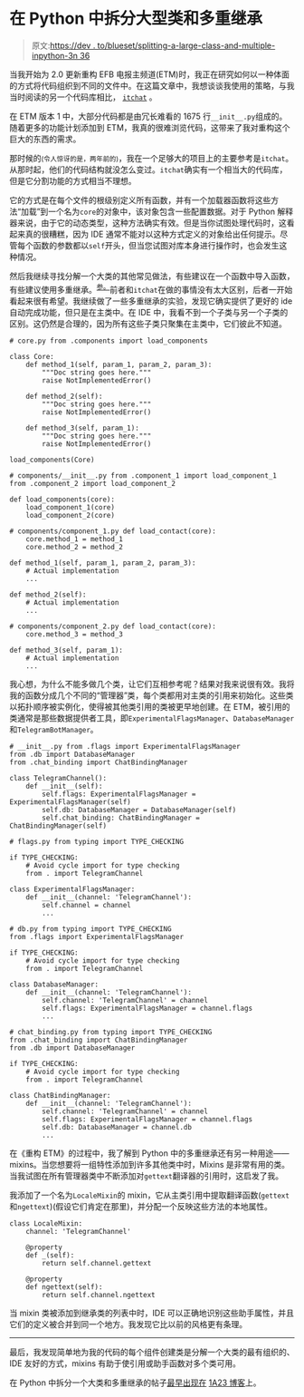 # 在 Python 中拆分大型类和多重继承

> 原文:[https://dev . to/blueset/splitting-a-large-class-and-multiple-inpython-3n 36](https://dev.to/blueset/splitting-a-large-class-and-multiple-inheritance-in-python-3n36)

当我开始为 2.0 更新重构 EFB 电报主频道(ETM)时，我正在研究如何以一种体面的方式将代码组织到不同的文件中。在这篇文章中，我想谈谈我使用的策略，与我当时阅读的另一个代码库相比， [`itchat`](https://github.com/littlecodersh/ItChat/) 。

在 ETM 版本 1 中，大部分代码都是由冗长难看的 1675 行`__init__.py`组成的。随着更多的功能计划添加到 ETM，我真的很难浏览代码，这带来了我对重构这个巨大的东西的需求。

那时候的<small>(令人惊讶的是，两年前的)</small>，我在一个足够大的项目上的主要参考是`itchat`。从那时起，他们的代码结构就没怎么变过。`itchat`确实有一个相当大的代码库，但是它分割功能的方式相当不理想。

它的方式是在每个文件的根级别定义所有函数，并有一个加载器函数将这些方法“加载”到一个名为`core`的对象中，该对象包含一些配置数据。对于 Python 解释器来说，由于它的动态类型，这种方法确实有效。但是当你试图处理代码时，这看起来真的很糟糕，因为 IDE 通常不能对以这种方式定义的对象给出任何提示。尽管每个函数的参数都以`self`开头，但当您试图对库本身进行操作时，也会发生这种情况。

然后我继续寻找分解一个大类的其他常见做法，有些建议在一个函数中导入函数，有些建议使用多重继承。<sup>[参。](https://stackoverflow.com/questions/9638446/is-there-any-python-equivalent-to-partial-classes)</sup>前者和`itchat`在做的事情没有太大区别，后者一开始看起来很有希望。我继续做了一些多重继承的实验，发现它确实提供了更好的 ide 自动完成功能，但只是在主类中。在 IDE 中，我看不到一个子类与另一个子类的区别。这仍然是合理的，因为所有这些子类只聚集在主类中，它们彼此不知道。

```
# core.py from .components import load_components

class Core:
    def method_1(self, param_1, param_2, param_3):
        """Doc string goes here."""
        raise NotImplementedError()

    def method_2(self):
        """Doc string goes here."""
        raise NotImplementedError()

    def method_3(self, param_1):
        """Doc string goes here."""
        raise NotImplementedError()

load_components(Core) 
```

```
# components/__init__.py from .component_1 import load_component_1
from .component_2 import load_component_2

def load_components(core):
    load_component_1(core)
    load_component_2(core) 
```

```
# components/component_1.py def load_contact(core):
    core.method_1 = method_1
    core.method_2 = method_2

def method_1(self, param_1, param_2, param_3):
    # Actual implementation
    ...

def method_2(self):
    # Actual implementation
    ... 
```

```
# components/component_2.py def load_contact(core):
    core.method_3 = method_3

def method_3(self, param_1):
    # Actual implementation
    ... 
```

我心想，为什么不能多做几个类，让它们互相参考呢？结果对我来说很有效。我将我的函数分成几个不同的“管理器”类，每个类都用对主类的引用来初始化。这些类以拓扑顺序被实例化，使得被其他类引用的类被更早地创建。在 ETM，被引用的类通常是那些数据提供者工具，即`ExperimentalFlagsManager`、`DatabaseManager`和`TelegramBotManager`。

```
# __init__.py from .flags import ExperimentalFlagsManager
from .db import DatabaseManager
from .chat_binding import ChatBindingManager

class TelegramChannel():
    def __init__(self):
        self.flags: ExperimentalFlagsManager = ExperimentalFlagsManager(self)
        self.db: DatabaseManager = DatabaseManager(self)
        self.chat_binding: ChatBindingManager = ChatBindingManager(self) 
```

```
# flags.py from typing import TYPE_CHECKING

if TYPE_CHECKING:
    # Avoid cycle import for type checking
    from . import TelegramChannel

class ExperimentalFlagsManager:
    def __init__(channel: 'TelegramChannel'):
        self.channel = channel
        ... 
```

```
# db.py from typing import TYPE_CHECKING
from .flags import ExperimentalFlagsManager

if TYPE_CHECKING:
    # Avoid cycle import for type checking
    from . import TelegramChannel

class DatabaseManager:
    def __init__(channel: 'TelegramChannel'):
        self.channel: 'TelegramChannel' = channel
        self.flags: ExperimentalFlagsManager = channel.flags
        ... 
```

```
# chat_binding.py from typing import TYPE_CHECKING
from .chat_binding import ChatBindingManager
from .db import DatabaseManager

if TYPE_CHECKING:
    # Avoid cycle import for type checking
    from . import TelegramChannel

class ChatBindingManager:
    def __init__(channel: 'TelegramChannel'):
        self.channel: 'TelegramChannel' = channel
        self.flags: ExperimentalFlagsManager = channel.flags
        self.db: DatabaseManager = channel.db
        ... 
```

在《重构 ETM》的过程中，我了解到 Python 中的多重继承还有另一种用途——mixins。当您想要将一组特性添加到许多其他类中时，Mixins 是非常有用的类。当我试图在所有管理器类中不断添加对`gettext`翻译器的引用时，这启发了我。

我添加了一个名为`LocaleMixin`的 mixin，它从主类引用中提取翻译函数(`gettext`和`ngettext`)(假设它们肯定在那里)，并分配一个反映这些方法的本地属性。

```
class LocaleMixin:
    channel: 'TelegramChannel'

    @property
    def _(self):
        return self.channel.gettext

    @property
    def ngettext(self):
        return self.channel.ngettext 
```

当 mixin 类被添加到继承类的列表中时，IDE 可以正确地识别这些助手属性，并且它们的定义被合并到同一个地方。我发现它比以前的风格更有条理。

* * *

最后，我发现简单地为我的代码的每个组件创建类是分解一个大类的最有组织的、IDE 友好的方式，mixins 有助于使引用或助手函数对多个类可用。

在 Python 中拆分一个大类和多重继承的帖子[最早出现在](https://blog.1a23.com/2019/09/14/splitting-a-large-class-and-multiple-inheritance-in-python/) [1A23 博客](https://blog.1a23.com)上。